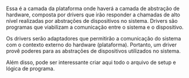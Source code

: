 Essa é a camada da plataforma onde haverá a camada de abstração de hardware, composta por drivers que irão responder a chamadas de alto nível realizadas por abstrações de dispositivos no sistema. Drivers são programas que viabilizam a comunicação entre o sistema e o dispositivo. 

Os drivers serão adaptadores que permitirão a comunicação do sistema com o contexto externo do hardware (plataforma). Portanto, um driver provê poderes para as abstrações de dispositivos utilizados no sistema.

Além disso, pode ser interessante criar aqui todo o arquivo de setup e lógica de programa.